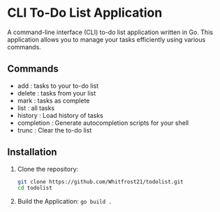 # CLI To-Do List Application

A  command-line interface (CLI) to-do list application written in Go. This application allows you to manage your tasks efficiently using various commands.

## Commands 

- add : tasks to your to-do list
- delete : tasks from your list
- mark : tasks as complete
- list : all tasks
- history : Load history of tasks
- completion : Generate autocompletion scripts for your shell
- trunc : Clear the to-do list

## Installation

1. Clone the repository:
   ```bash
   git clone https://github.com/Whitfrost21/todolist.git
   cd todolist

2. Build the Application:
   `go build .`


